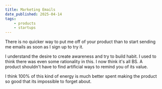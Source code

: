 ```yaml
---
title: Marketing Emails
date_published: 2025-04-14
tags:
    - products
    - startups
---
```


There is no quicker way to put me off of your product than to start sending me emails as soon as I sign up to try it. 

I understand the desire to create awareness and try to build habit. I used to think there was even some rationality in this. I now think it's all BS. A product shouldn't have to find artificial ways to remind you of its value.

I think 100% of this kind of energy is much better spent making the product so good that its impossible to forget about. 



